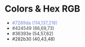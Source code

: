 ﻿# Colors	& Hex	RGB

* <span style="color:#7289da">#7289da (114,137,218) </span>
* <span style="color:#424549">#424549 (66,69,73) </span>
* <span style="color:#36393e">#36393e (54,57,62) </span>
* <span style="color:#282b30">#282b30 (40,43,48) </span>
